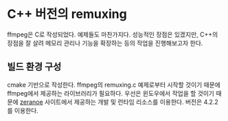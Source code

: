 # C++ 버전의 remuxing

ffmpeg은 C로 작성되었다. 예제들도 마찬가지다. 
성능적인 장점은 있겠지만, C++의 장점을 잘 살려 메모리 관리나 기능을 확장하는 등의 작업을 진행해보고자 한다.

## 빌드 환경 구성

cmake 기반으로 작성한다. ffmpeg의 remuxing.c 예제로부터 시작할 것이기 때문에 ffmpeg에서 제공하는 라이브러리가 필요하다. 
우선은 윈도우에서 작업을 할 것이기 때문에 [zeranoe](https://ffmpeg.zeranoe.com/builds/, "zeranoe") 사이트에서 
제공하는 개발 및 런타임 리소스를 이용한다. 버전은 4.2.2를 이용한다.

